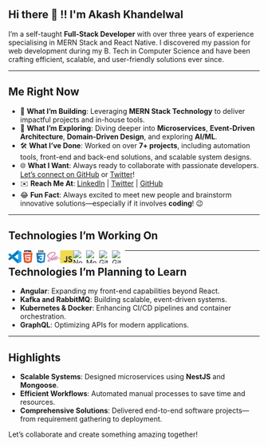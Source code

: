 ## Hi there 👋 !! I'm Akash Khandelwal

I’m a self-taught **Full-Stack Developer** with over three years of experience specialising in MERN Stack and React Native. I discovered my passion for web development during my B. Tech in Computer Science and have been crafting efficient, scalable, and user-friendly solutions ever since.

---

## Me Right Now

- 🔧 **What I’m Building**: Leveraging **MERN Stack Technology** to deliver impactful projects and in-house tools.
- 🌱 **What I’m Exploring**: Diving deeper into **Microservices**, **Event-Driven Architecture**, **Domain-Driven Design**, and exploring **AI/ML**.
- 🛠️ **What I’ve Done**: Worked on over **7+ projects**, including automation tools, front-end and back-end solutions, and scalable system designs.
- 🌐 **What I Want**: Always ready to collaborate with passionate developers. [Let’s connect on GitHub](https://github.com/aksh-22) or [Twitter](https://twitter.com/aksh__22)!
- ✉️ **Reach Me At**: [LinkedIn](https://www.linkedin.com/in/ak2298/) | [Twitter](https://twitter.com/aksh__22) | [GitHub](https://github.com/aksh-22)
- 😂 **Fun Fact**: Always excited to meet new people and brainstorm innovative solutions—especially if it involves **coding**! 😉

---

## Technologies I’m Working On

<img align="left" alt="Visual Studio Code" width="26px" height="26px" src="https://raw.githubusercontent.com/github/explore/80688e429a7d4ef2fca1e82350fe8e3517d3494d/topics/visual-studio-code/visual-studio-code.png" />
<img align="left" alt="HTML5" width="26px" height="26px" src="https://raw.githubusercontent.com/github/explore/80688e429a7d4ef2fca1e82350fe8e3517d3494d/topics/html/html.png" />
<img align="left" alt="CSS3" width="26px" height="26px" src="https://raw.githubusercontent.com/github/explore/80688e429a7d4ef2fca1e82350fe8e3517d3494d/topics/css/css.png" />
<img align="left" alt="Sass" width="26px" height="26px" src="https://raw.githubusercontent.com/github/explore/80688e429a7d4ef2fca1e82350fe8e3517d3494d/topics/sass/sass.png" />
<img align="left" alt="JavaScript" width="26px" height="26px" src="https://raw.githubusercontent.com/github/explore/80688e429a7d4ef2fca1e82350fe8e3517d3494d/topics/javascript/javascript.png" />
<img align="left" alt="Node.js" width="26px" height="26px" src="https://pluralsight.imgix.net/paths/path-icons/nodejs-601628d09d.png" />
<img align="left" alt="MongoDB" width="26px" height="26px" src="https://miro.medium.com/max/3200/1*DiNIG4Bfpm65_wwXf_JwMA.png" />
<img align="left" alt="Git" width="26px" height="26px" src="https://avatars3.githubusercontent.com/u/18133?s=200&v=4" />
<img align="left" alt="Git" width="26px" height="26px" src="https://user-images.githubusercontent.com/56211500/122650881-eede4680-d152-11eb-8fc1-b1d98a20acc9.png" />

---

## Technologies I’m Planning to Learn

- **Angular**: Expanding my front-end capabilities beyond React.
- **Kafka and RabbitMQ**: Building scalable, event-driven systems.
- **Kubernetes & Docker**: Enhancing CI/CD pipelines and container orchestration.
- **GraphQL**: Optimizing APIs for modern applications.

---

## Highlights

- **Scalable Systems**: Designed microservices using **NestJS** and **Mongoose**.
- **Efficient Workflows**: Automated manual processes to save time and resources.
- **Comprehensive Solutions**: Delivered end-to-end software projects—from requirement gathering to deployment.

Let’s collaborate and create something amazing together!

